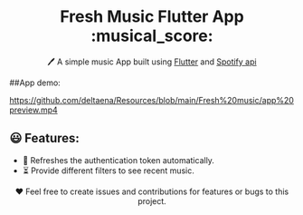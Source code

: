 <h1 align="center">Fresh Music Flutter App :musical_score:</h1>  
<p align="center">
  🖊️ A simple music App built using <a href="https://flutter.dev/">Flutter</a> and <a href="https://developer.spotify.com/documentation/">Spotify api</a>
</p>

##App demo: 

https://github.com/deltaena/Resources/blob/main/Fresh%20music/app%20preview.mp4

## 😃 Features:

- :key: Refreshes the authentication token automatically.
- :hourglass_flowing_sand: Provide different filters to see recent music.

<p align="center">
  ❤️ Feel free to create issues and contributions for features or bugs to this project.
</p>
